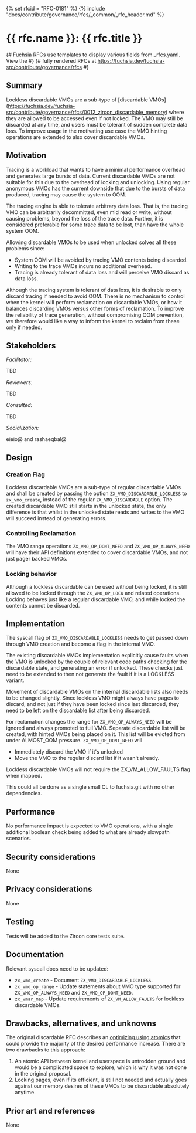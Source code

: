 <!-- mdformat off(templates not supported) -->
{% set rfcid = "RFC-0181" %}
{% include "docs/contribute/governance/rfcs/_common/_rfc_header.md" %}
# {{ rfc.name }}: {{ rfc.title }}
{# Fuchsia RFCs use templates to display various fields from _rfcs.yaml. View the #}
{# fully rendered RFCs at https://fuchsia.dev/fuchsia-src/contribute/governance/rfcs #}
<!-- SET the `rfcid` VAR ABOVE. DO NOT EDIT ANYTHING ELSE ABOVE THIS LINE. -->

<!-- mdformat on -->

<!-- This should begin with an H2 element (for example, ## Summary).-->

## Summary

Lockless discardable VMOs are a sub-type of [discardable VMOs]
(https://fuchsia.dev/fuchsia-src/contribute/governance/rfcs/0012_zircon_discardable_memory)
where they are allowed to be accessed even if not locked. The VMO may still be
discarded at any time, and users must be tolerant of sudden complete data loss.
To improve usage in the motivating use case the VMO hinting operations are
extended to also cover discardable VMOs.


## Motivation

Tracing is a workload that wants to have a minimal performance overhead and
generates large bursts of data. Current discardable VMOs are not suitable for
this due to the overhead of locking and unlocking. Using regular anonymous VMOs
has the current downside that due to the bursts of data produced, tracing may
cause the system to OOM.

The tracing engine is able to tolerate arbitrary data loss. That is, the tracing
VMO can be arbitrarily decommitted, even mid read or write, without causing
problems, beyond the loss of the trace data. Further, it is considered
preferable for some trace data to be lost, than have the whole system OOM.

Allowing discardable VMOs to be used when unlocked solves all these problems
since:

 * System OOM will be avoided by tracing VMO contents being discarded.
 * Writing to the trace VMOs incurs no additional overhead.
 * Tracing is already tolerant of data loss and will perceive VMO discard as
   data loss.

Although the tracing system is tolerant of data loss, it is desirable to only
discard tracing if needed to avoid OOM. There is no mechanism to control when
the kernel will perform reclamation on discardable VMOs, or how it balances
discarding VMOs versus other forms of reclamation. To improve the reliability of
trace generation, without compromising OOM prevention, we therefore would like a
way to inform the kernel to reclaim from these only if needed.

## Stakeholders

_Facilitator:_

TBD

_Reviewers:_

TBD

_Consulted:_

TBD

_Socialization:_

eieio@ and rashaeqbal@

## Design

### Creation Flag

Lockless discardable VMOs are a sub-type of regular discardable VMOs and shall
be created by passing the option `ZX_VMO_DISCARDABLE_LOCKLESS` to
`zx_vmo_create`, instead of the regular `ZX_VMO_DISCARDABLE` option. The created
discardable VMO still starts in the unlocked state, the only difference is that
whilst in the unlocked state reads and writes to the VMO will succeed instead of
generating errors.

### Controlling Reclamation

The VMO range operations `ZX_VMO_OP_DONT_NEED` and `ZX_VMO_OP_ALWAYS_NEED` will
have their API definitions extended to cover discardable VMOs, and not just
pager backed VMOs.

### Locking behavior

Although a lockless discardable can be used without being locked, it is still
allowed to be locked through the `ZX_VMO_OP_LOCK` and related operations.
Locking behaves just like a regular discardable VMO, and while locked the
contents cannot be discarded.

## Implementation

The syscall flag of `ZX_VMO_DISCARDABLE_LOCKLESS` needs to get passed down
through VMO creation and become a flag in the internal VMO.

The existing discardable VMOs implementation explicitly cause faults when the
VMO is unlocked by the couple of relevant code paths checking for the
discardable state, and generating an error if unlocked. These checks just need
to be extended to then not generate the fault if it is a LOCKLESS variant.

Movement of discardable VMOs on the internal discardable lists also needs to be
changed slightly. Since lockless VMO might always have pages to discard, and not
just if they have been locked since last discarded, they need to be left on the
discardable list after being discarded.

For reclamation changes the range for `ZX_VMO_OP_ALWAYS_NEED` will be ignored
and always promoted to full VMO. Separate discardable list will be created, with
hinted VMOs being placed on it. This list will be evicted from under ALMOST_OOM
pressure. `ZX_VMO_OP_DONT_NEED` will

 * Immediately discard the VMO if it's unlocked
 * Move the VMO to the regular discard list if it wasn't already.

Lockless discardable VMOs will not require the ZX_VM_ALLOW_FAULTS flag when
mapped.

This could all be done as a single small CL to fuchsia.git with no other
dependencies.

## Performance

No performance impact is expected to VMO operations, with a single additional
boolean check being added to what are already slowpath scenarios.

## Security considerations

None

## Privacy considerations

None

## Testing

Tests will be added to the Zircon core tests suite.

## Documentation

Relevant syscall docs need to be updated:

 * `zx_vmo_create` - Document `ZX_VMO_DISCARDABLE_LOCKLESS`.
 * `zx_vmo_op_range` - Update statements about VMO type supported for
   `ZX_VMO_OP_ALWAYS_NEED` and `ZX_VMO_OP_DONT_NEED`.
 * `zx_vmar_map` - Update requirements of `ZX_VM_ALLOW_FAULTS` for lockless
   discardable VMOs.


## Drawbacks, alternatives, and unknowns

The original discardable RFC describes an
[optimizing using atomics][using-atomics]
that could provide the majority of the desired performance increase. There are
two drawbacks to this approach:

 1. An atomic API between kernel and userspace is untrodden ground and would be
    a complicated space to explore, which is why it was not done in the original
    proposal.
 2. Locking pages, even if its efficient, is still not needed and actually goes
    against our memory desires of these VMOs to be discardable absolutely
    anytime.

## Prior art and references

None

<!-- xrefs -->
[using-atomics]: /docs/contribute/governance/rfcs/0012_zircon_discardable_memory.md#faster_locking_api_with_atomics
